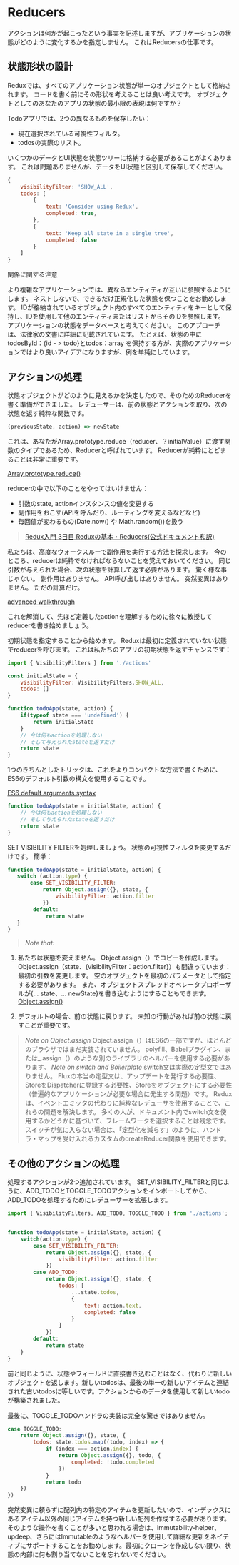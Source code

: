 # Reducers
アクションは何かが起こったという事実を記述しますが、アプリケーションの状態がどのように変化するかを指定しません。 これはReducersの仕事です。

## 状態形状の設計
Reduxでは、すべてのアプリケーション状態が単一のオブジェクトとして格納されます。 コードを書く前にその形状を考えることは良い考えです。 オブジェクトとしてのあなたのアプリの状態の最小限の表現は何ですか？

Todoアプリでは、2つの異なるものを保存したい：

- 現在選択されている可視性フィルタ。
- todosの実際のリスト。

いくつかのデータとUI状態を状態ツリーに格納する必要があることがよくあります。 これは問題ありませんが、データをUI状態と区別して保存してください。

```javascript
{
    visibilityFilter: 'SHOW_ALL',
    todos: [
        {
            text: 'Consider using Redux',
            completed: true,
        },
        {
            text: 'Keep all state in a single tree',
            completed: false
        }
    ]
}
```

関係に関する注意

より複雑なアプリケーションでは、異なるエンティティが互いに参照するようにします。 ネストしないで、できるだけ正規化した状態を保つことをお勧めします。 IDが格納されているオブジェクト内のすべてのエンティティをキーとして保持し、IDを使用して他のエンティティまたはリストからそのIDを参照します。 アプリケーションの状態をデータベースと考えてください。 このアプローチは、法律家の文書に詳細に記載されています。 たとえば、状態の中にtodosById：{id - > todo}とtodos：array <id>を保持する方が、実際のアプリケーションではより良いアイデアになりますが、例を単純にしています。

## アクションの処理
状態オブジェクトがどのように見えるかを決定したので、そのためのReducerを書く準備ができました。 レデューサーは、前の状態とアクションを取り、次の状態を返す純粋な関数です。

```javascript
(previousState, action) => newState
```
これは、あなたがArray.prototype.reduce（reducer、？initialValue）に渡す関数のタイプであるため、Reducerと呼ばれています。 Reducerが純粋にとどまることは非常に重要です。

[Array.prototype.reduce()](https://github.com/jb-matsunaga/redux-document/blob/master/others/01_arrayPrototypeReduce.md)

reducerの中で以下のことをやってはいけません：
- 引数のstate, actionインスタンスの値を変更する
- 副作用をおこす(APIを呼んだり、ルーティングを変えるなどなど)
- 毎回値が変わるもの(Date.now() や Math.random())を扱う

>[Redux入門 3日目 Reduxの基本・Reducers(公式ドキュメント和訳)](http://qiita.com/kiita312/items/7fdce94912d6d9c801f8)

私たちは、高度なウォークスルーで副作用を実行する方法を探求します。 今のところ、reducerは純粋でなければならないことを覚えておいてください。 同じ引数が与えられた場合、次の状態を計算して返す必要があります。 驚く様な事じゃない。 副作用はありません。 API呼び出しはありません。 突然変異はありません。 ただの計算だけ。

[advanced walkthrough](http://redux.js.org/docs/advanced/)

これを解消して、先ほど定義したactionを理解するために徐々に教授してreducerを書き始めましょう。

初期状態を指定することから始めます。 Reduxは最初に定義されていない状態でreducerを呼びます。 これは私たちのアプリの初期状態を返すチャンスです：

```javascript
import { VisibilityFilters } from './actions'

const initialState = {
    visibilityFilter: VisibilityFilters.SHOW_ALL,
    todos: []
}

function todoApp(state, action) {
    if(typeof state === 'undefined') {
        return initialState
    }
    // 今は何もactionを処理しない
    // そして与えられたstateを返すだけ
    return state
}
```

1つのきちんとしたトリックは、これをよりコンパクトな方法で書くために、ES6のデフォルト引数の構文を使用することです。

[ES6 default arguments syntax](https://developer.mozilla.org/en/docs/Web/JavaScript/Reference/Functions/default_parameters)

```javascript
function todoApp(state = initialState, action) {
    // 今は何もactionを処理しない
    // そして与えられたstateを返すだけ
    return state
}
```

SET VISIBILITY FILTERを処理しましょう。 状態の可視性フィルタを変更するだけです。 簡単：

```javascript
function todoApp(state = initialState, action) {
   switch (action.type) {
       case SET_VISIBILITY_FILTER:
           return Object.assign({}, state, {
               visibilityFilter: action.filter
           })
        default:
            return state
   }
}
```

>*Note that:*
1. 私たちは状態を変えません。 Object.assign（）でコピーを作成します。 Object.assign（state、{visibilityFilter：action.filter}）も間違っています：最初の引数を変更します。 空のオブジェクトを最初のパラメータとして指定する必要があります。 また、オブジェクトスプレッドオペレータプロポーザルが{... state、... newState}を書き込むようにすることもできます。
[Object.assign()](https://github.com/jb-matsunaga/redux-document/blob/master/others/objectAssign.md)

2. デフォルトの場合、前の状態に戻ります。 未知の行動があれば前の状態に戻すことが重要です。

>*Note on Object.assign*
>Object.assign（）はES6の一部ですが、ほとんどのブラウザではまだ実装されていません。 polyfill、Babelプラグイン、または_.assign（）のような別のライブラリのヘルパーを使用する必要があります。
>*Note on switch and Boilerplate*
>switch文は実際の定型文ではありません。 Fluxの本当の定型文は、アップデートを発行する必要性、StoreをDispatcherに登録する必要性、Storeをオブジェクトにする必要性（普遍的なアプリケーションが必要な場合に発生する問題）です。 Reduxは、イベントエミッタの代わりに純粋なレデューサを使用することで、これらの問題を解決します。
>多くの人が、ドキュメント内でswitch文を使用するかどうかに基づいて、フレームワークを選択することは残念です。 スイッチが気に入らない場合は、「定型化を減らす」のように、ハンドラ・マップを受け入れるカスタムのcreateReducer関数を使用できます。

## その他のアクションの処理
処理するアクションが2つ追加されています。 SET_VISIBILITY_FILTERと同じように、ADD_TODOとTOGGLE_TODOアクションをインポートしてから、ADD_TODOを処理するためにレデューサーを拡張します。

```javascript
import { VisibilityFilters, ADD_TODO, TOGGLE_TODO } from './actions';


function todoApp(state = initialState, action) {
    switch(action.type) {
        case SET_VISIBILITY_FILTER:
            return Object.assign({}, state, {
                visibilityFilter: action.filter
            })
        case ADD_TODO:
            return Object.assign({}, state, {
                todos: [
                    ...state.todos,
                    {
                        text: action.text,
                        completed: false
                    }
                ]
            })
        default:
            return state
    }
}
```

前と同じように、状態やフィールドに直接書き込むことはなく、代わりに新しいオブジェクトを返します。新しいtodosは、最後の単一の新しいアイテムと連結された古いtodosに等しいです。アクションからのデータを使用して新しいtodoが構築されました。

最後に、TOGGLE_TODOハンドラの実装は完全な驚きではありません。


```javascript
case TOGGLE_TODO:
    return Object.assign({}, state, {
        todos: state.todos.map((todo, index) => {
            if (index === action.index) {
                return Object.assign({}, todo, {
                    completed: !todo.completed
                })
            }
            return todo
    })
})
```
突然変異に頼らずに配列内の特定のアイテムを更新したいので、インデックスにあるアイテム以外の同じアイテムを持つ新しい配列を作成する必要があります。そのような操作を書くことが多いと思われる場合は、immutability-helper、updeep、さらにはImmutableのようなヘルパーを使用して詳細な更新をネイティブにサポートすることをお勧めします。最初にクローンを作成しない限り、状態の内部に何も割り当てないことを忘れないでください。
